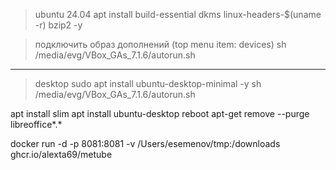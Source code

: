 
> ubuntu 24.04
apt install build-essential dkms linux-headers-$(uname -r) bzip2 -y

> подключить образ дополнений (top menu item: devices)
sh /media/evg/VBox_GAs_7.1.6/autorun.sh


-----------
> desktop
sudo apt install ubuntu-desktop-minimal -y
sh /media/evg/VBox_GAs_7.1.6/autorun.sh







apt install slim
apt install ubuntu-desktop
reboot
apt-get remove --purge libreoffice*.*

docker run -d -p 8081:8081 -v /Users/esemenov/tmp:/downloads ghcr.io/alexta69/metube